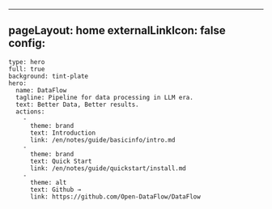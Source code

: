 ---
pageLayout: home
externalLinkIcon: false
config:
  -
    type: hero
    full: true
    background: tint-plate
    hero:
      name: DataFlow
      tagline: Pipeline for data processing in LLM era.
      text: Better Data, Better results.
      actions:
        -
          theme: brand
          text: Introduction
          link: /en/notes/guide/basicinfo/intro.md
        -
          theme: brand
          text: Quick Start
          link: /en/notes/guide/quickstart/install.md
        -
          theme: alt
          text: Github →
          link: https://github.com/Open-DataFlow/DataFlow
